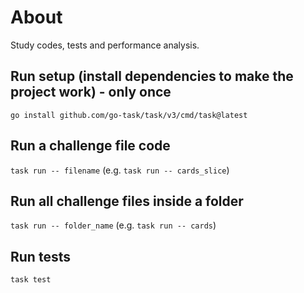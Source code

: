 # About
Study codes, tests and performance analysis.

## Run setup (install dependencies to make the project work) - only once

`go install github.com/go-task/task/v3/cmd/task@latest`

## Run a challenge file code

`task run -- filename` (e.g. `task run -- cards_slice`)

## Run all challenge files inside a folder

`task run -- folder_name` (e.g. `task run -- cards`)

## Run tests

`task test`
